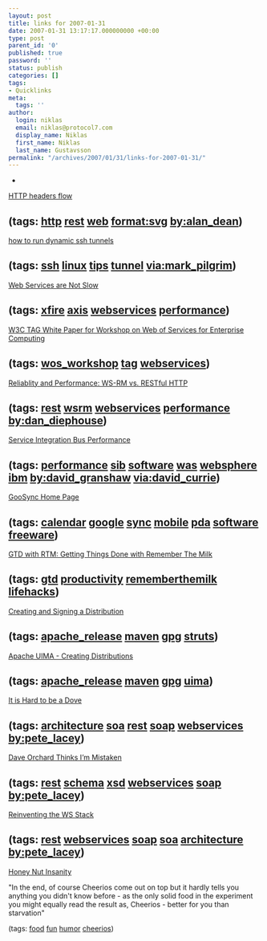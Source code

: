 ```yaml
---
layout: post
title: links for 2007-01-31
date: 2007-01-31 13:17:17.000000000 +00:00
type: post
parent_id: '0'
published: true
password: ''
status: publish
categories: []
tags:
- Quicklinks
meta:
  tags: ''
author:
  login: niklas
  email: niklas@protocol7.com
  display_name: Niklas
  first_name: Niklas
  last_name: Gustavsson
permalink: "/archives/2007/01/31/links-for-2007-01-31/"
---
```

- 
[HTTP headers flow](http://thoughtpad.net/who/alan-dean/image/http-headers-status.svg)

(tags: [http](http://del.icio.us/protocol7/http) [rest](http://del.icio.us/protocol7/rest) [web](http://del.icio.us/protocol7/web) [format:svg](http://del.icio.us/protocol7/format:svg) [by:alan\_dean](http://del.icio.us/protocol7/by:alan_dean))
- 
[how to run dynamic ssh tunnels](http://source-dump.blogspot.com/2007/01/how-to-run-dynamic-ssh-tunnels.html)

(tags: [ssh](http://del.icio.us/protocol7/ssh) [linux](http://del.icio.us/protocol7/linux) [tips](http://del.icio.us/protocol7/tips) [tunnel](http://del.icio.us/protocol7/tunnel) [via:mark\_pilgrim](http://del.icio.us/protocol7/via:mark_pilgrim))
- 
[Web Services are Not Slow](http://wso2.org/library/588)

(tags: [xfire](http://del.icio.us/protocol7/xfire) [axis](http://del.icio.us/protocol7/axis) [webservices](http://del.icio.us/protocol7/webservices) [performance](http://del.icio.us/protocol7/performance))
- 
[W3C TAG White Paper for Workshop on Web of Services for Enterprise Computing](http://www.w3.org/2007/01/wos-papers/tag)

(tags: [wos\_workshop](http://del.icio.us/protocol7/wos_workshop) [tag](http://del.icio.us/protocol7/tag) [webservices](http://del.icio.us/protocol7/webservices))
- 
[Reliablity and Performance: WS-RM vs. RESTful HTTP](http://netzooid.com/blog/2007/01/29/performance-of-ws-rm-and-restful-appraches/)

(tags: [rest](http://del.icio.us/protocol7/rest) [wsrm](http://del.icio.us/protocol7/wsrm) [webservices](http://del.icio.us/protocol7/webservices) [performance](http://del.icio.us/protocol7/performance) [by:dan\_diephouse](http://del.icio.us/protocol7/by:dan_diephouse))
- 
[Service Integration Bus Performance](http://www.alphaworks.ibm.com/tech/sibperf)

(tags: [performance](http://del.icio.us/protocol7/performance) [sib](http://del.icio.us/protocol7/sib) [software](http://del.icio.us/protocol7/software) [was](http://del.icio.us/protocol7/was) [websphere](http://del.icio.us/protocol7/websphere) [ibm](http://del.icio.us/protocol7/ibm) [by:david\_granshaw](http://del.icio.us/protocol7/by:david_granshaw) [via:david\_currie](http://del.icio.us/protocol7/via:david_currie))
- 
[GooSync Home Page](http://www.goosync.com/)

(tags: [calendar](http://del.icio.us/protocol7/calendar) [google](http://del.icio.us/protocol7/google) [sync](http://del.icio.us/protocol7/sync) [mobile](http://del.icio.us/protocol7/mobile) [pda](http://del.icio.us/protocol7/pda) [software](http://del.icio.us/protocol7/software) [freeware](http://del.icio.us/protocol7/freeware))
- 
[GTD with RTM: Getting Things Done with Remember The Milk](http://www.geektronica.com/2007-01-15-gtd-with-rtm-getting-things-done-with-remember-the-milk)

(tags: [gtd](http://del.icio.us/protocol7/gtd) [productivity](http://del.icio.us/protocol7/productivity) [rememberthemilk](http://del.icio.us/protocol7/rememberthemilk) [lifehacks](http://del.icio.us/protocol7/lifehacks))
- 
[Creating and Signing a Distribution](http://struts.apache.org/2.x/docs/creating-and-signing-a-distribution.html)

(tags: [apache\_release](http://del.icio.us/protocol7/apache_release) [maven](http://del.icio.us/protocol7/maven) [gpg](http://del.icio.us/protocol7/gpg) [struts](http://del.icio.us/protocol7/struts))
- 
[Apache UIMA - Creating Distributions](http://incubator.apache.org/uima/distribution.html)

(tags: [apache\_release](http://del.icio.us/protocol7/apache_release) [maven](http://del.icio.us/protocol7/maven) [gpg](http://del.icio.us/protocol7/gpg) [uima](http://del.icio.us/protocol7/uima))
- 
[It is Hard to be a Dove](http://wanderingbarque.com/nonintersecting/2007/01/14/it-is-hard-to-be-a-dove/)

(tags: [architecture](http://del.icio.us/protocol7/architecture) [soa](http://del.icio.us/protocol7/soa) [rest](http://del.icio.us/protocol7/rest) [soap](http://del.icio.us/protocol7/soap) [webservices](http://del.icio.us/protocol7/webservices) [by:pete\_lacey](http://del.icio.us/protocol7/by:pete_lacey))
- 
[Dave Orchard Thinks I’m Mistaken](http://wanderingbarque.com/nonintersecting/2007/01/14/dave-orchard-thinks-im-mistaken/)

(tags: [rest](http://del.icio.us/protocol7/rest) [schema](http://del.icio.us/protocol7/schema) [xsd](http://del.icio.us/protocol7/xsd) [webservices](http://del.icio.us/protocol7/webservices) [soap](http://del.icio.us/protocol7/soap) [by:pete\_lacey](http://del.icio.us/protocol7/by:pete_lacey))
- 
[Reinventing the WS Stack](http://wanderingbarque.com/nonintersecting/2007/01/03/reinventing-the-ws-stack/)

(tags: [rest](http://del.icio.us/protocol7/rest) [webservices](http://del.icio.us/protocol7/webservices) [soap](http://del.icio.us/protocol7/soap) [soa](http://del.icio.us/protocol7/soa) [architecture](http://del.icio.us/protocol7/architecture) [by:pete\_lacey](http://del.icio.us/protocol7/by:pete_lacey))
- 
[Honey Nut Insanity](http://carl.pappenheim.net/d/915)

"In the end, of course Cheerios come out on top but it hardly tells you anything you didn't know before - as the only solid food in the experiment you might equally read the result as, Cheerios - better for you than starvation"

(tags: [food](http://del.icio.us/protocol7/food) [fun](http://del.icio.us/protocol7/fun) [humor](http://del.icio.us/protocol7/humor) [cheerios](http://del.icio.us/protocol7/cheerios))
